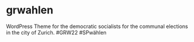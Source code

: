# grwahlen
 WordPress Theme for the democratic socialists for the communal elections in the city of Zurich. #GRW22 #SPwählen
